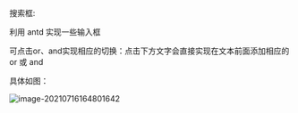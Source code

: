 搜索框:

利用 antd 实现一些输入框

可点击or、and实现相应的切换：点击下方文字会直接实现在文本前面添加相应的 or 或 and

具体如图：

![image-20210716164801642](C:\Users\lenovo\AppData\Roaming\Typora\typora-user-images\image-20210716164801642.png)

